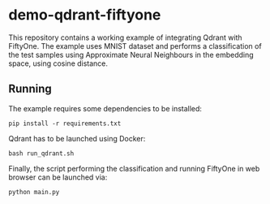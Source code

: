 # demo-qdrant-fiftyone

This repository contains a working example of integrating Qdrant with FiftyOne.
The example uses MNIST dataset and performs a classification of the test samples
using Approximate Neural Neighbours in the embedding space, using cosine distance.

## Running

The example requires some dependencies to be installed:

```shell
pip install -r requirements.txt
```

Qdrant has to be launched using Docker:

```shell
bash run_qdrant.sh
```

Finally, the script performing the classification and running FiftyOne in web
browser can be launched via:

```shell
python main.py
```
